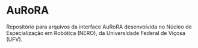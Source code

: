 # AuRoRA 

Repositório para arquivos da interface AuRoRA desenvolvida no Núcleo de Especialização em Robótica (NERO), 
da Universidade Federal de Viçosa (UFV).
